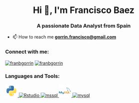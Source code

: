 <h1 align="center">Hi 👋, I'm Francisco Baez</h1>
<h3 align="center">A passionate Data Analyst from Spain</h3>

- 📫 How to reach me **gorrin.francisco@gmail.com**

<h3 align="left">Connect with me:</h3>
<p align="left">
<a href="https://linkedin.com/in/franbgorrin" target="blank"><img align="center" src="https://raw.githubusercontent.com/rahuldkjain/github-profile-readme-generator/master/src/images/icons/Social/linked-in-alt.svg" alt="franbgorrin" height="30" width="40" /></a>
<a href="https://www.codecademy.com/profiles/franbgorrin" target="blank"><img align="center" src="https://play-lh.googleusercontent.com/PG76Emc2UrtKFRE4V7g1cGQ9b4rozQiWjhwCwlVeg37k3w1iZ-jZs_Zg3QlrJp2pQsk" alt="franbgorrin" height="40" width="40" /></a>

  


<h3 align="left">Languages and Tools:</h3>
<p align="left"> 
 <a href="https://www.python.org" target="_blank" rel="noreferrer"> <img src="https://raw.githubusercontent.com/devicons/devicon/master/icons/python/python-original.svg" alt="python" width="40" height="40"/> </a> <a
href="https://www.rstudio.com/" target="_blank" rel="noreferrer"> <img src="https://avatars.githubusercontent.com/u/513560?s=200&v=4" alt="Rstudio" width="40" height="40"/> </a> 
<a href="https://www.microsoft.com/en-us/sql-server" target="_blank" rel="noreferrer"> <img src="https://www.svgrepo.com/show/303229/microsoft-sql-server-logo.svg" alt="mssql" width="40" height="40"/> </a>
<a href="https://www.mysql.com/" target="_blank" rel="noreferrer"> <img src="https://raw.githubusercontent.com/devicons/devicon/master/icons/mysql/mysql-original-wordmark.svg" alt="mysql" width="40" height="40"/> </a>
<a href="https://www.tableau.com/" target="_blank" rel="noreferrer"> <img src="https://1000marcas.net/wp-content/uploads/2022/04/Tableau-Logo.png" alt="mysql" width="90" height="50"/> </a>
</p>






